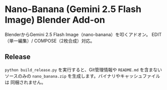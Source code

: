 # Nano-Banana (Gemini 2.5 Flash Image) Blender Add-on

BlenderからGemini 2.5 Flash Image（nano-banana）を叩くアドオン。
EDIT（単一編集）/ COMPOSE（2枚合成）対応。

## Release

`python build_release.py` を実行すると、Git管理情報や `README.md` を含まない
ソースのみの `nano_banana.zip` を生成します。バイナリやキャッシュファイルは
同梱されません。
